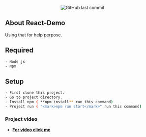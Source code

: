 
<p align="center">
  <img alt="GitHub last commit" src="https://img.shields.io/github/last-commit/ShakilAhmedMunna/react-demo">
</p>

## About React-Demo

Using that for help perpose.

## Required 

```bash
- Node js
- Npm 
```


## Setup 
```bash
- First clone this project.
- Go to project directory. 
- Install npm ( **npm install** run this command)
- Project run ( "<mark>npm run start</mark>" run this command)
```



### Project video
- **[For video click me](https://www.loom.com/share/c8d1d384c73a4036a8da101353bfa068)**


